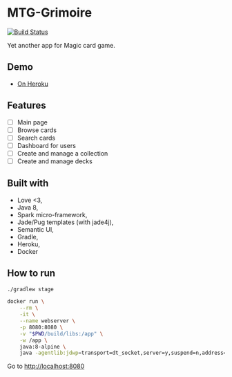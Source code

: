 # MTG-Grimoire

[![Build Status](https://travis-ci.org/mbarberot/mtg-grimoire.svg?branch=master)](https://travis-ci.org/mbarberot/mtg-grimoire)

Yet another app for Magic card game.

## Demo

- [On Heroku](https://mtg-grimoire.herokuapp.com)

## Features

- [ ] Main page
- [ ] Browse cards
- [ ] Search cards
- [ ] Dashboard for users
- [ ] Create and manage a collection
- [ ] Create and manage decks

## Built with 

- Love <3,
- Java 8, 
- Spark micro-framework,
- Jade/Pug templates (with jade4j),
- Semantic UI,
- Gradle,
- Heroku,
- Docker

## How to run

```bash
./gradlew stage

docker run \
    --rm \
    -it \
    --name webserver \
    -p 8080:8080 \
    -v "$PWD/build/libs:/app" \
    -w /app \
    java:8-alpine \
    java -agentlib:jdwp=transport=dt_socket,server=y,suspend=n,address=5005 -jar mtg-grimoire-distrib.jar
```

Go to [http://localhost:8080](http://localhost:8080)